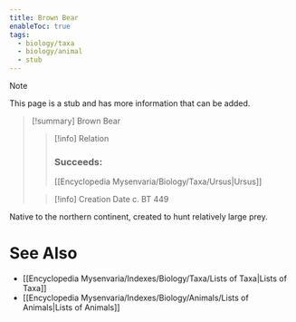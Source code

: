 ```yaml
---
title: Brown Bear
enableToc: true
tags:
  - biology/taxa
  - biology/animal
  - stub
---
```


> [!note]
> This page is a stub and has more information that can be added.

> [!summary] Brown Bear
> > [!info] Relation
> > ### Succeeds:
> > [[Encyclopedia Mysenvaria/Biology/Taxa/Ursus|Ursus]]
>
> > [!info] Creation Date
> > c. BT 449

Native to the northern continent, created to hunt relatively large prey.

# See Also
- [[Encyclopedia Mysenvaria/Indexes/Biology/Taxa/Lists of Taxa|Lists of Taxa]]
- [[Encyclopedia Mysenvaria/Indexes/Biology/Animals/Lists of Animals|Lists of Animals]]

